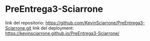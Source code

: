 # PreEntrega3-Sciarrone

link del repositorio: https://github.com/KevinSciarrone/PreEntrega3-Sciarrone.git
link del deployment: https://kevinsciarrone.github.io/PreEntrega3-Sciarrone/
